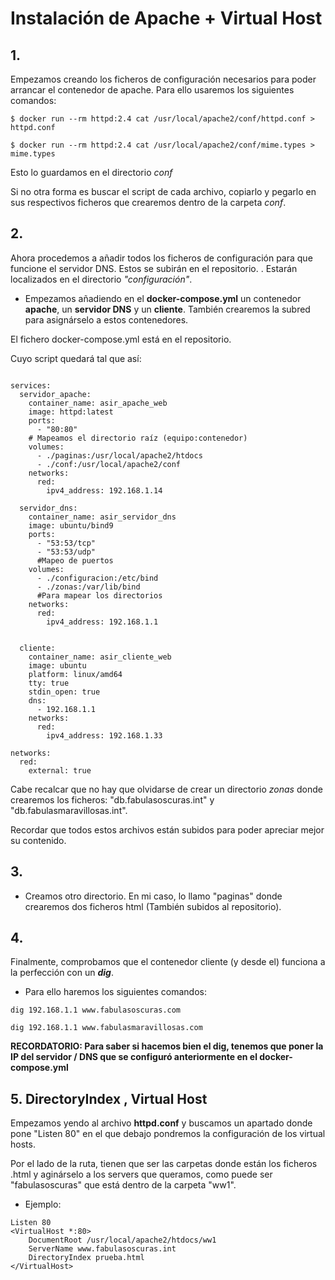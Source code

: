 # Instalación de Apache + Virtual Host

## 1. 

Empezamos creando los ficheros de configuración necesarios para poder arrancar el contenedor de apache. Para ello usaremos los siguientes comandos:

```
$ docker run --rm httpd:2.4 cat /usr/local/apache2/conf/httpd.conf > httpd.conf

```

```
$ docker run --rm httpd:2.4 cat /usr/local/apache2/conf/mime.types > mime.types

```

Esto lo guardamos en el directorio *conf*

Si no otra forma es buscar el script de cada archivo, copiarlo y pegarlo en sus respectivos ficheros que crearemos dentro de la carpeta *conf*.


## 2.

Ahora procedemos a añadir todos los ficheros de configuración para que funcione el servidor DNS. Estos se subirán en el repositorio. . Estarán localizados en el directorio *"configuración"*.

- Empezamos añadiendo en el __docker-compose.yml__ un contenedor **apache**, un **servidor DNS** y un **cliente**. También crearemos la subred para asignárselo a estos contenedores. 

El fichero docker-compose.yml está en el repositorio.

Cuyo script quedará tal que así:

```

services:
  servidor_apache:
    container_name: asir_apache_web
    image: httpd:latest
    ports:
      - "80:80"
    # Mapeamos el directorio raíz (equipo:contenedor)  
    volumes:
      - ./paginas:/usr/local/apache2/htdocs
      - ./conf:/usr/local/apache2/conf   
    networks:
      red:
        ipv4_address: 192.168.1.14

  servidor_dns:
    container_name: asir_servidor_dns
    image: ubuntu/bind9
    ports:
      - "53:53/tcp"
      - "53:53/udp"
      #Mapeo de puertos
    volumes:
      - ./configuracion:/etc/bind
      - ./zonas:/var/lib/bind
      #Para mapear los directorios
    networks:
      red:
        ipv4_address: 192.168.1.1

  
  cliente:
    container_name: asir_cliente_web
    image: ubuntu
    platform: linux/amd64
    tty: true
    stdin_open: true
    dns:
      - 192.168.1.1
    networks:
      red:
        ipv4_address: 192.168.1.33

networks:
  red:
    external: true

```

Cabe recalcar que no hay que olvidarse de crear un directorio *zonas* donde crearemos los ficheros: "db.fabulasoscuras.int" y "db.fabulasmaravillosas.int". 

Recordar que todos estos archivos están subidos para poder apreciar mejor su contenido.

## 3.

- Creamos otro directorio. En mi caso, lo llamo "paginas" donde crearemos dos ficheros html (También subidos al repositorio).

## 4.

 Finalmente, comprobamos que el contenedor cliente (y desde el) funciona a la perfección con un ***dig***.

 - Para ello haremos los siguientes comandos:

```
dig 192.168.1.1 www.fabulasoscuras.com

dig 192.168.1.1 www.fabulasmaravillosas.com
```

**RECORDATORIO: Para saber si hacemos bien el dig, tenemos que poner la IP del servidor / DNS que se configuró anteriormente en el docker-compose.yml**

## 5. DirectoryIndex , Virtual Host

Empezamos yendo al archivo **httpd.conf** y buscamos un apartado donde pone "Listen 80" en el que debajo pondremos la configuración de los virtual hosts.

Por el lado de la ruta, tienen que ser las carpetas donde están los ficheros .html y aginárselo a los servers que queramos, como puede ser "fabulasoscuras" que está dentro de la carpeta "ww1".

- Ejemplo:
```
Listen 80
<VirtualHost *:80>
    DocumentRoot /usr/local/apache2/htdocs/ww1
    ServerName www.fabulasoscuras.int
    DirectoryIndex prueba.html
</VirtualHost>


```